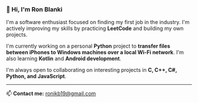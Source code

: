 ### 👋 Hi, I'm Ron Blanki

I'm a software enthusiast focused on finding my first job in the industry. I'm actively improving my skills by practicing **LeetCode** and building my own projects.

I'm currently working on a personal **Python** project to **transfer files between iPhones to Windows machines over a local Wi-Fi network**. I'm also learning **Kotlin** and **Android development**.

I'm always open to collaborating on interesting projects in **C, C++, C#, Python, and JavaScript**.

---

📫 **Contact me:** ronikb19@gmail.com

<!--
**RonPiece/RonPiece** is a ✨ _special_ ✨ repository because its `README.md` (this file) appears on your GitHub profile.

Here are some ideas to get you started:
### 👋 Hi, I'm Ron Blanki

I'm a software enthusiast focused on finding my first job in the industry. I'm actively improving my skills by practicing **LeetCode** and building my own projects.

I'm currently working on a personal **Python** project to **transfer files between iPhones over a local Wi-Fi network**. I'm also learning **Kotlin** and **Android development**.

I'm always open to collaborating on interesting projects in **C, C++, C#, Python, and JavaScript**.

---

📫 **Contact me:** ronikb19@gmail.com
-->
